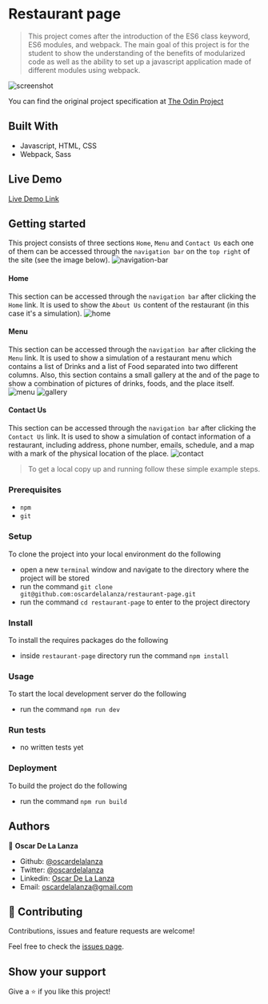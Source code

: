 # Restaurant page
> This project comes after the introduction of the ES6 class keyword, ES6 modules, and webpack. The main goal of this
> project is for the student to show the understanding of the benefits of modularized code as well as the ability to set
> up a javascript application made of different modules using webpack.


![screenshot](./screenshots/preview.png)

You can find the original project specification at [The Odin Project](https://www.theodinproject.com/courses/javascript/lessons/restaurant-page)

## Built With

- Javascript, HTML, CSS
- Webpack, Sass

## Live Demo

[Live Demo Link](https://raw.githack.com/oscardelalanza/restaurant-page/feature/restaurant/dist/index.html)

## Getting started

This project consists of three sections `Home`, `Menu` and `Contact Us` each one of them can be accessed through the 
`navigation bar` on the `top right` of the site (see the image below). 
![navigation-bar](./screenshots/navbar.png)

#### Home
This section can be accessed through the `navigation bar` after clicking the `Home` link. It is used to show the `About Us`
content of the restaurant (in this case it's a simulation).
![home](./screenshots/home.png)

#### Menu
This section can be accessed through the `navigation bar` after clicking the `Menu` link. It is used to show a simulation
of a restaurant menu which contains a list of Drinks and a list of Food separated into two different columns. Also, this
section contains a small gallery at the and of the page to show a combination of pictures of drinks, foods, and the place itself.
![menu](./screenshots/menu.png)
![gallery](./screenshots/gallery.png)

#### Contact Us
This section can be accessed through the `navigation bar` after clicking the `Contact Us` link. It is used to show a simulation
of contact information of a restaurant, including address, phone number, emails, schedule, and a map with a mark of the physical
location of the place.
![contact](./screenshots/contact.png)

> To get a local copy up and running follow these simple example steps.
 
### Prerequisites

- `npm`
- `git`

### Setup

To clone the project into your local environment do the following

- open a new `terminal` window and navigate to the directory where the project will be stored
- run the command `git clone git@github.com:oscardelalanza/restaurant-page.git`
- run the command `cd restaurant-page` to enter to the project directory

### Install

To install the requires packages do the following

- inside `restaurant-page` directory run the command `npm install`

### Usage

To start the local development server do the following

- run the command `npm run dev` 

### Run tests

- no written tests yet

### Deployment

To build the project do the following

- run the command `npm run build`
 
## Authors

👤 **Oscar De La Lanza**

- Github: [@oscardelalanza](https://github.com/oscardelalanza)
- Twitter: [@oscardelalanza](https://twitter.com/oscardelalanza)
- Linkedin: [Oscar De La Lanza](https://www.linkedin.com/in/oscardelalanza/)
- Email: oscardelalanza@gmail.com

## 🤝 Contributing

Contributions, issues and feature requests are welcome!

Feel free to check the [issues page](https://github.com/oscardelalanza/restaurant-page/issues).

## Show your support

Give a ⭐️ if you like this project!
